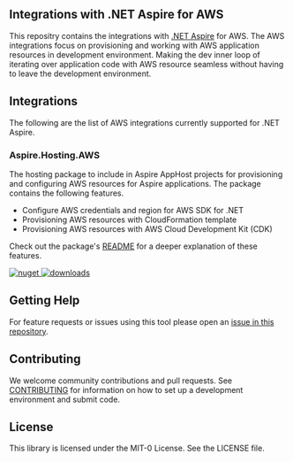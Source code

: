 ## Integrations with .NET Aspire for AWS

This repositry contains the integrations with [.NET Aspire](https://github.com/dotnet/aspire) for AWS. The AWS integrations focus on provisioning and working with AWS application resources in development environment. Making the dev inner loop of iterating over application code with AWS resource seamless without having to leave the development environment.

## Integrations

The following are the list of AWS integrations currently supported for .NET Aspire.

### Aspire.Hosting.AWS

The hosting package to include in Aspire AppHost projects for provisioning and configuring AWS resources for Aspire applications. The package contains the following features. 

* Configure AWS credentials and region for AWS SDK for .NET
* Provisioning AWS resources with CloudFormation template
* Provisioning AWS resources with AWS Cloud Development Kit (CDK)

Check out the package's [README](./src/Aspire.Hosting.AWS/README.md) for a deeper explanation of these features.

[![nuget](https://img.shields.io/nuget/v/Aspire.Hosting.AWS.svg) ![downloads](https://img.shields.io/nuget/dt/Aspire.Hosting.AWS.svg)](https://www.nuget.org/packages/Aspire.Hosting.AWS/)

## Getting Help

For feature requests or issues using this tool please open an [issue in this repository](https://github.com/aws/aws-dotnet-deploy/issues).

## Contributing
We welcome community contributions and pull requests. See [CONTRIBUTING](https://github.com/aws/aws-dotnet-deploy/blob/main/CONTRIBUTING.md) for information on how to set up a development environment and submit code.

## License

This library is licensed under the MIT-0 License. See the LICENSE file.

